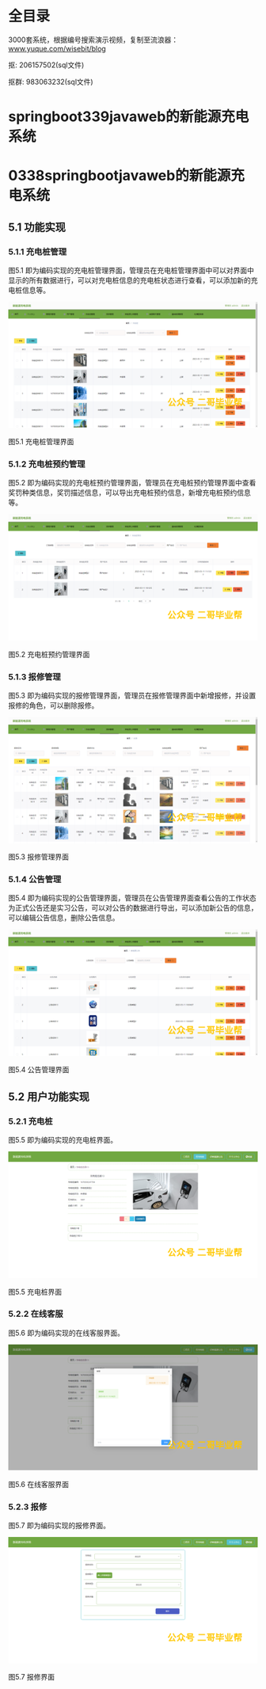 # 全目录

3000套系统，根据编号搜索演示视频，复制至流浪器：www.yuque.com/wisebit/blog


<p>抠: 206157502(sql文件)</p>
<p>抠群: 983063232(sql文件)</p>


# springboot339javaweb的新能源充电系统
# 0338springbootjavaweb的新能源充电系统

## 5.1 功能实现
### 5.1.1 充电桩管理
图5.1 即为编码实现的充电桩管理界面，管理员在充电桩管理界面中可以对界面中显示的所有数据进行，可以对充电桩信息的充电桩状态进行查看，可以添加新的充电桩信息等。

![](/md/blog.012.png)

图5.1 充电桩管理界面
### 5.1.2 充电桩预约管理
图5.2 即为编码实现的充电桩预约管理界面，管理员在充电桩预约管理界面中查看奖罚种类信息，奖罚描述信息，可以导出充电桩预约信息，新增充电桩预约信息等。

![](/md/blog.013.png)

图5.2 充电桩预约管理界面
### 5.1.3 报修管理
图5.3 即为编码实现的报修管理界面，管理员在报修管理界面中新增报修，并设置报修的角色，可以删除报修。

![](/md/blog.014.png)

图5.3 报修管理界面
### 5.1.4 公告管理
图5.4 即为编码实现的公告管理界面，管理员在公告管理界面查看公告的工作状态为正式公告还是实习公告，可以对公告的数据进行导出，可以添加新公告的信息，可以编辑公告信息，删除公告信息。

![](/md/blog.015.png)

图5.4 公告管理界面
## 5.2 用户功能实现
### 5.2.1 充电桩
图5.5 即为编码实现的充电桩界面。

![](/md/blog.016.png)

图5.5 充电桩界面
### 5.2.2 在线客服
图5.6 即为编码实现的在线客服界面。

![](/md/blog.017.png)

图5.6 在线客服界面
### 5.2.3 报修
图5.7 即为编码实现的报修界面。

![](/md/blog.018.png)

图5.7 报修界面






